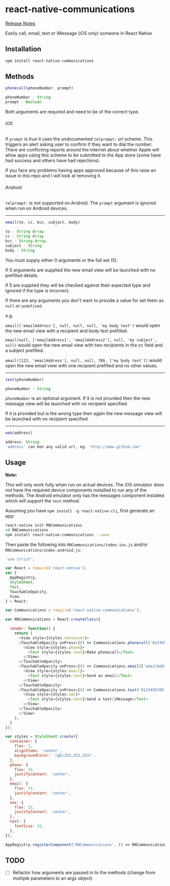 # react-native-communications

[Release Notes](https://github.com/anarchicknight/react-native-communications/releases)

Easily call, email, text or iMessage (iOS only) someone in React Native

## Installation

```bash
npm install react-native-communications
```

## Methods

```js
phonecall(phoneNumber, prompt)

phoneNumber - String
prompt - Boolean
```

Both arguments are required and need to be of the correct type.

###### iOS

If `prompt` is true it uses the undocumented `telprompt:` url scheme. This triggers an alert asking user to confirm if they want to dial the number. There are conflicting reports around the internet about whether Apple will allow apps using this scheme to be submitted to the App store (some have had success and others have had rejections).

If you face any problems having apps approved because of this raise an issue in this repo and I will look at removing it.

###### Android

`telprompt:` is not supported on Android. The `prompt` argument is ignored when run on Android devices.

---

```js
email(to, cc, bcc, subject, body)

to - String Array
cc - String Array
bcc - String Array
subject - String
body - String
```

You must supply either 0 arguments or the full set (5).

If 0 arguments are supplied the new email view will be launched with no prefilled details.

If 5 are supplied they will be checked against their expected type and ignored if the type is incorrect.

If there are any arguments you don't want to provide a value for set them as `null` or `undefined`.

e.g.

`email(['emailAddress'], null, null, null, 'my body text')` would open the new email view with a recipient and body text prefilled.

`email(null, ['emailAddress1', 'emailAddress2'], null, 'my subject', null)` would open the new email view with two recipients in the cc field and a subject prefilled.

`email([123, 'emailAddress'], null, null, 789, ['my body text'])` would open the new email view with one recipient prefilled and no other values.

---

```js
text(phoneNumber)

phoneNumber - String
```

`phoneNumber` is an optional argument. If it is not provided then the new message view will be launched with no recipient specified.

If it is provided but is the wrong type then again the new message view will be launched with no recipient specified.

---
```js
web(address)

address- String
`address` can ben any valid url, eg. 'http://www.github.com'

```

## Usage

**Note:**

This will only work fully when run on actual devices. The iOS simulator does not have the required device components installed to run any of the methods. The Android emulator only has the messages component installed which will support the `text` method.

Assuming you have `npm install -g react-native-cli`, first generate an app:

```bash
react-native init RNCommunications
cd RNCommunications
npm install react-native-communications --save
```

Then paste the following into `RNCommunications/index.ios.js` and/or `RNCommunications/index.android.js`:

```js
'use strict';

var React = require('react-native');
var {
  AppRegistry,
  StyleSheet,
  Text,
  TouchableOpacity,
  View,
} = React;

var Communications = require('react-native-communications');

var RNCommunications = React.createClass({

  render: function() {
    return (
      <View style={styles.container}>
      <TouchableOpacity onPress={() => Communications.phonecall('0123456789', true)}>
        <View style={styles.phone}>
          <Text style={styles.text}>Make phonecall</Text>
        </View>
      </TouchableOpacity>
      <TouchableOpacity onPress={() => Communications.email(['emailAddress1', 'emailAddress2'],null,null,'My Subject','My body text')}>
        <View style={styles.email}>
          <Text style={styles.text}>Send an email</Text>
        </View>
      </TouchableOpacity>
      <TouchableOpacity onPress={() => Communications.text('0123456789')}>
        <View style={styles.sms}>
          <Text style={styles.text}>Send a text/iMessage</Text>
        </View>
      </TouchableOpacity>
      </View>
    );
  }
});

var styles = StyleSheet.create({
  container: {
    flex: 1,
    alignItems: 'center',
    backgroundColor: 'rgb(253,253,253)',
  },
  phone: {
    flex: 33,
    justifyContent: 'center',
  },
  email: {
    flex: 33,
    justifyContent: 'center',
  },
  sms: {
    flex: 33,
    justifyContent: 'center',
  },
  text: {
    fontSize: 32,
  },
});

AppRegistry.registerComponent('RNCommunications', () => RNCommunications);
```

## TODO

- [ ] Refactor how arguments are passed in to the methods (change from multiple parameters to an args object)